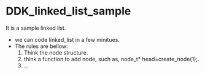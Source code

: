 # DDK_linked_list_sample
It is a sample linked list.

* we can code linked_list in a few minitues.
* The rules are bellow:
  1. Think the node structure.
  2. think a function to add node, such as, node_t* head=create_node(1);.
  3. ...
  

